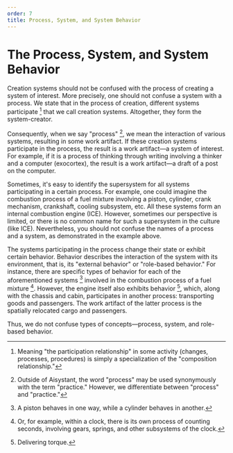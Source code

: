 ```yaml
---
order: 7
title: Process, System, and System Behavior
---
```


# The Process, System, and System Behavior

Creation systems should not be confused with the process of creating a system of interest. More precisely, one should not confuse a system with a process. We state that in the process of creation, different systems participate [^1] that we call creation systems. Altogether, they form the system-creator.

Consequently, when we say "process" [^2], we mean the interaction of various systems, resulting in some work artifact. If these creation systems participate in the process, the result is a work artifact—a system of interest. For example, if it is a process of thinking through writing involving a thinker and a computer (exocortex), the result is a work artifact—a draft of a post on the computer.

Sometimes, it's easy to identify the supersystem for all systems participating in a certain process. For example, one could imagine the combustion process of a fuel mixture involving a piston, cylinder, crank mechanism, crankshaft, cooling subsystem, etc. All these systems form an internal combustion engine (ICE). However, sometimes our perspective is limited, or there is no common name for such a supersystem in the culture (like ICE). Nevertheless, you should not confuse the names of a process and a system, as demonstrated in the example above.

The systems participating in the process change their state or exhibit certain behavior. Behavior describes the interaction of the system with its environment, that is, its "external behavior" or "role-based behavior." For instance, there are specific types of behavior for each of the aforementioned systems [^3] involved in the combustion process of a fuel mixture [^4]. However, the engine itself also exhibits behavior [^5], which, along with the chassis and cabin, participates in another process: transporting goods and passengers. The work artifact of the latter process is the spatially relocated cargo and passengers.

Thus, we do not confuse types of concepts—process, system, and role-based behavior.

[^1]: Meaning "the participation relationship" in some activity (changes, processes, procedures) is simply a specialization of the "composition relationship."
[^2]: Outside of Aisystant, the word "process" may be used synonymously with the term "practice." However, we differentiate between "process" and "practice."
[^3]: A piston behaves in one way, while a cylinder behaves in another.
[^4]: Or, for example, within a clock, there is its own process of counting seconds, involving gears, springs, and other subsystems of the clock.
[^5]: Delivering torque.